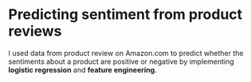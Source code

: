 # Predicting sentiment from product reviews

I used data from product review on Amazon.com to predict whether the sentiments about a product are positive or negative by implementing **logistic regression** and **feature engineering**.
